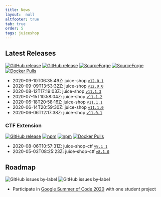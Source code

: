 ```yaml
---
title: News
layout:  null
altfooter: true
tab: true
order: 5
tags: juiceshop
---
```


## Latest Releases

[![GitHub release](https://img.shields.io/github/release/bkimminich/juice-shop.svg)](https://github.com/bkimminich/juice-shop/releases/latest)
[![GitHub release](https://img.shields.io/github/downloads/bkimminich/juice-shop/total.svg)](https://github.com/bkimminich/juice-shop/releases/latest)
[![SourceForge](https://img.shields.io/sourceforge/dm/juice-shop?label=sourceforge%20downloads)](https://sourceforge.net/projects/juice-shop/)
[![SourceForge](https://img.shields.io/sourceforge/dt/juice-shop?label=sourceforge%20downloads)](https://sourceforge.net/projects/juice-shop/)
[![Docker Pulls](https://img.shields.io/docker/pulls/bkimminich/juice-shop.svg)](https://hub.docker.com/r/bkimminich/juice-shop)

<!-- next:juice-shop -->
* 2020-09-10T06:35:49Z: juice-shop [`v12.0.1`](https://github.com/bkimminich/juice-shop/releases/tag/v12.0.1)
* 2020-09-09T13:53:32Z: juice-shop [`v12.0.0`](https://github.com/bkimminich/juice-shop/releases/tag/v12.0.0)
* 2020-08-12T17:19:03Z: juice-shop [`v11.1.3`](https://github.com/bkimminich/juice-shop/releases/tag/v11.1.3)
* 2020-07-15T10:58:04Z: juice-shop [`v11.1.2`](https://github.com/bkimminich/juice-shop/releases/tag/v11.1.2)
* 2020-06-18T20:58:16Z: juice-shop [`v11.1.1`](https://github.com/bkimminich/juice-shop/releases/tag/v11.1.1)
* 2020-06-14T20:59:30Z: juice-shop [`v11.1.0`](https://github.com/bkimminich/juice-shop/releases/tag/v11.1.0)
* 2020-06-06T12:17:38Z: juice-shop [`v11.0.1`](https://github.com/bkimminich/juice-shop/releases/tag/v11.0.1)

### CTF Extension

[![GitHub release](https://img.shields.io/github/release/bkimminich/juice-shop-ctf.svg)](https://github.com/bkimminich/juice-shop-ctf/releases/latest)
[![npm](https://img.shields.io/npm/dm/juice-shop-ctf-cli.svg)](https://www.npmjs.com/package/juice-shop-ctf-cli)
[![npm](https://img.shields.io/npm/dt/juice-shop-ctf-cli.svg)](https://www.npmjs.com/package/juice-shop-ctf-cli)
[![Docker Pulls](https://img.shields.io/docker/pulls/bkimminich/juice-shop-ctf.svg)](https://hub.docker.com/r/bkimminich/juice-shop-ctf)

<!-- next:juice-shop-ctf -->
* 2020-08-06T10:57:31Z: juice-shop-ctf [`v8.1.1`](https://github.com/bkimminich/juice-shop-ctf/releases/tag/v8.1.1)
* 2020-05-03T08:25:23Z: juice-shop-ctf [`v8.1.0`](https://github.com/bkimminich/juice-shop-ctf/releases/tag/v8.1.0)

## Roadmap

![GitHub issues by-label](https://img.shields.io/github/issues/bkimminich/juice-shop/help%20wanted.svg)
![GitHub issues by-label](https://img.shields.io/github/issues/bkimminich/juice-shop/good%20first%20issue.svg)

* Participate in
  [Google Summer of Code 2020](https://owasp.org/www-community/initiatives/gsoc/gsoc2020ideas#owasp-juice-shop)
  with one student project
